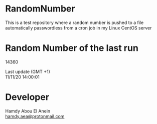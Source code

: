 # RandomNumber    
This is a test repository where a random number is pushed to a file automatically passwordless from a cron job in my Linux CentOS server    
# Random Number of the last run   
14360
      
Last update (GMT +1)    
11/11/20 14:00:01
# Developer    
Hamdy Abou El Anein   
hamdy.aea@protonmail.com
